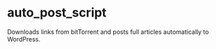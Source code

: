 auto_post_script
================

Downloads links from bitTorrent and posts full articles automatically to WordPress.